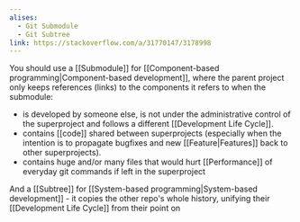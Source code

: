 ```yaml
---
alises:
  - Git Submodule
  - Git Subtree
link: https://stackoverflow.com/a/31770147/3178998
---
```


You should use a [[Submodule]] for [[Component-based programming|Component-based development]], where the parent project only keeps references (links) to the components it refers to when the submodule:

- is developed by someone else, is not under the administrative control of the superproject and follows a different [[Development Life Cycle]].
- contains [[code]] shared between superprojects (especially when the intention is to propagate bugfixes and new [[Feature|Features]] back to other superprojects).
- contains huge and/or many files that would hurt [[Performance]] of everyday git commands if left in the superproject

And a [[Subtree]] for [[System-based programming|System-based development]] - it copies the other repo's whole history, unifying their [[Development Life Cycle]] from their point on